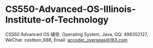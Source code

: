 # CS550-Advanced-OS-Illinois-Institute-of-Technology
CS550 Advanced OS 辅导, Operating System, Java, QQ: 496352127, WeChat: cestbon_688, Email: accoder_overseas@163.com
